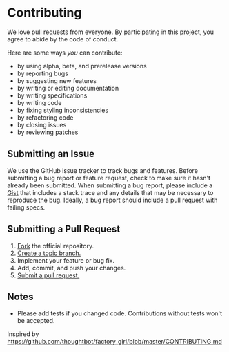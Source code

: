 # Contributing

We love pull requests from everyone. By participating in this project, you
agree to abide by the code of conduct.

Here are some ways *you* can contribute:

* by using alpha, beta, and prerelease versions
* by reporting bugs
* by suggesting new features
* by writing or editing documentation
* by writing specifications
* by writing code
* by fixing styling inconsistencies
* by refactoring code
* by closing issues
* by reviewing patches

## Submitting an Issue

We use the GitHub issue tracker to track bugs and features. Before submitting
a bug report or feature request, check to make sure it hasn't already been
submitted. When submitting a bug report, please include a [Gist][] that includes
a stack trace and any details that may be necessary to reproduce the bug.
Ideally, a bug report should include a pull request with failing specs.

[gist]: https://gist.github.com/

## Submitting a Pull Request

1. [Fork][fork] the official repository.
2. [Create a topic branch.][branch]
3. Implement your feature or bug fix.
4. Add, commit, and push your changes.
5. [Submit a pull request.][pr]

## Notes

* Please add tests if you changed code. Contributions without tests won't be accepted.

[fork]: https://help.github.com/articles/fork-a-repo/
[branch]: https://help.github.com/articles/creating-and-deleting-branches-within-your-repository/
[pr]: https://help.github.com/articles/using-pull-requests/

Inspired by https://github.com/thoughtbot/factory_girl/blob/master/CONTRIBUTING.md
